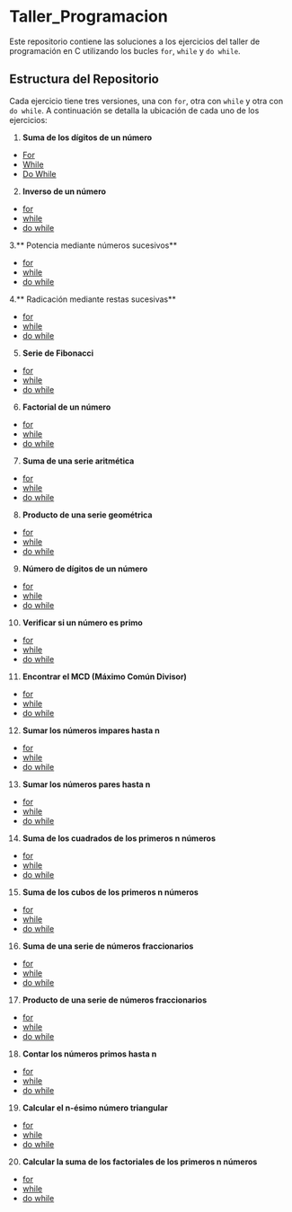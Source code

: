 # Taller_Programacion
Este repositorio contiene las soluciones a los ejercicios del taller de programación en C utilizando los bucles `for`, `while` y `do while`. 
## Estructura del Repositorio 
Cada ejercicio tiene tres versiones, una con `for`, otra con `while` y otra con `do while`. A continuación se detalla la ubicación de cada uno de los ejercicios: 
1. **Suma de los dígitos de un número** 
- [For](Do_While_Sumadenumeros.c)
- [While](While_Sumadenumeros.c)
- [Do While](Do_While_Sumadenumeros.c)
2. **Inverso de un número**
-	[for](For_Inverso.c)
-	[while](While_Inverso.c)
-	[do while](DoWhile_Inverso.c)

3.** Potencia mediante números sucesivos**
-	[for](For_Potenciacion.c)
-	[while](While_Potenciacion.c)
-	[do while](DoWhile_Potenciacion.c)

4.** Radicación mediante restas sucesivas**
-	[for](For_Radicacion.c)
-	[while](While_Radicacion.c)
-	[do while](DoWhile_Radicacion.c)
5. **Serie de Fibonacci**
-	[for]()
-	[while]()
-	[do while]()
6. **Factorial de un número**
-  [for]()
-	[while]()
-	[do while]()
7. **Suma de una serie aritmética**
-	[for]()
-	[while]()
-	[do while]()
8. **Producto de una serie geométrica**
-	[for]()
-	[while]()
-	[do while]()
9. **Número de dígitos de un número**
-	[for]()
-	[while]()
-	[do while]()
10. **Verificar si un número es primo**
-	[for]()
-	[while]()
-	[do while]()
11. **Encontrar el MCD (Máximo Común Divisor)**
-	[for]()
-	[while]()
-	[do while]()
12. **Sumar los números impares hasta n**
-	[for]()
-	[while]()
-	[do while]()
13. **Sumar los números pares hasta n**
-	[for]()
-	[while]()
-	[do while]()
14. **Suma de los cuadrados de los primeros n números**
-	[for]()
-	[while]()
-	[do while]()
15. **Suma de los cubos de los primeros n números**
-	[for]()
-	[while]()
-	[do while]()
16. **Suma de una serie de números fraccionarios**
-	[for]()
-	[while]()
-	[do while]()
17. **Producto de una serie de números fraccionarios**
-	[for]()
-	[while]()
-	[do while]()
18. **Contar los números primos hasta n**
-	[for]()
-	[while]()
-	[do while]()
19. **Calcular el n-ésimo número triangular**
-	[for]()
-	[while]()
-	[do while]()
20. **Calcular la suma de los factoriales de los primeros n números**

-	[for]()
-	[while]()
-	[do while]()

